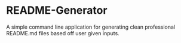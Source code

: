 # README-Generator
A simple command line application for generating clean professional README.md files based off user given inputs.
